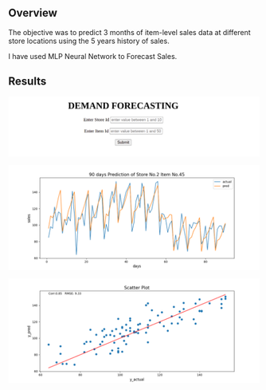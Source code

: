 ## Overview

The objective was to predict 3 months of item-level sales data at different store locations using the 5 years history of sales.

I have used MLP Neural Network to Forecast Sales.


## Results

![1](input.png)

![2](output1.png)

![3](output2.png)


